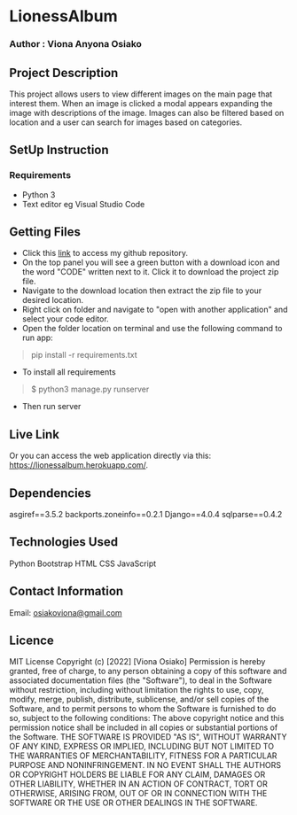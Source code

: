 # LionessAlbum

### Author : Viona Anyona Osiako

## Project Description

This project allows users to view different images on the main page that interest them. When an image is clicked a modal appears expanding the image with descriptions of the image. Images can also be filtered based on location and a user can search for images based on categories.

## SetUp Instruction

### Requirements

* Python 3
* Text editor eg Visual Studio Code

## Getting Files

* Click this [link](https://github.com/vionaosiako/LionessAlbum) to access my github repository.
* On the top panel you will see a green button with a download icon and the word "CODE" written next to it. Click it to download the project zip file.
* Navigate to the download location then extract the zip file to your desired location.​
* Right click on folder and navigate to "open with another application" and select your code editor.
* Open the folder location on terminal and use the following command to run app:
> pip install -r requirements.txt
* To install all requirements
> $ python3 manage.py runserver
* Then run server

## Live Link
Or you can access the web application directly via this: https://lionessalbum.herokuapp.com/.

## Dependencies
asgiref==3.5.2
backports.zoneinfo==0.2.1
Django==4.0.4
sqlparse==0.4.2

## Technologies Used
Python
Bootstrap
HTML
CSS
JavaScript

## Contact Information
Email: osiakoviona@gmail.com


## Licence
MIT License
Copyright (c) [2022] [Viona Osiako]
Permission is hereby granted, free of charge, to any person obtaining a copy
of this software and associated documentation files (the "Software"), to deal
in the Software without restriction, including without limitation the rights
to use, copy, modify, merge, publish, distribute, sublicense, and/or sell
copies of the Software, and to permit persons to whom the Software is
furnished to do so, subject to the following conditions:
The above copyright notice and this permission notice shall be included in all
copies or substantial portions of the Software.
THE SOFTWARE IS PROVIDED "AS IS", WITHOUT WARRANTY OF ANY KIND, EXPRESS OR
IMPLIED, INCLUDING BUT NOT LIMITED TO THE WARRANTIES OF MERCHANTABILITY,
FITNESS FOR A PARTICULAR PURPOSE AND NONINFRINGEMENT. IN NO EVENT SHALL THE
AUTHORS OR COPYRIGHT HOLDERS BE LIABLE FOR ANY CLAIM, DAMAGES OR OTHER
LIABILITY, WHETHER IN AN ACTION OF CONTRACT, TORT OR OTHERWISE, ARISING FROM,
OUT OF OR IN CONNECTION WITH THE SOFTWARE OR THE USE OR OTHER DEALINGS IN THE
SOFTWARE.
